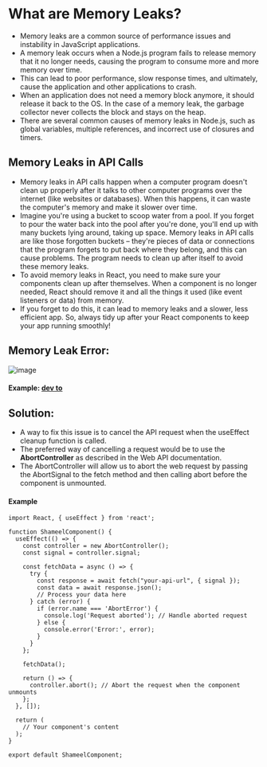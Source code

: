 # What are Memory Leaks?
- Memory leaks are a common source of performance issues and instability in JavaScript applications.
- A memory leak occurs when a Node.js program fails to release memory that it no longer needs, causing the program to consume more and more memory over time.
- This can lead to poor performance, slow response times, and ultimately, cause the application and other applications to crash.
- When an application does not need a memory block anymore, it should release it back to the OS. In the case of a memory leak, the garbage collector never collects the block and stays on the heap.
- There are several common causes of memory leaks in Node.js, such as global variables, multiple references, and incorrect use of closures and timers.
## Memory Leaks in API Calls
- Memory leaks in API calls happen when a computer program doesn't clean up properly after it talks to other computer programs over the internet (like websites or databases). When this happens, it can waste the computer's memory and make it slower over time.
- Imagine you're using a bucket to scoop water from a pool. If you forget to pour the water back into the pool after you're done, you'll end up with many buckets lying around, taking up space. Memory leaks in API calls are like those forgotten buckets – they're pieces of data or connections that the program forgets to put back where they belong, and this can cause problems. The program needs to clean up after itself to avoid these memory leaks.
- To avoid memory leaks in React, you need to make sure your components clean up after themselves. When a component is no longer needed, React should remove it and all the things it used (like event listeners or data) from memory.
- If you forget to do this, it can lead to memory leaks and a slower, less efficient app. So, always tidy up after your React components to keep your app running smoothly!
## Memory Leak Error:
![image](https://github.com/zainab-Memon/Learning-React/assets/88162824/e4ef42e4-5436-4458-a509-72e808faf01f)
#### Example: [dev to](https://medium.com/geekculture/avoid-memory-leaks-in-your-react-app-by-canceling-api-calls-9cf692c06573#:~:text=Memory%20leaks%20are%20not%20a,unmounted%20before%20the%20request%20finishes.)
## Solution:
- A way to fix this issue is to cancel the API request when the useEffect cleanup function is called.
- The preferred way of cancelling a request would be to use the <b>AbortController</b> as described in the Web API documentation.
- The AbortController will allow us to abort the web request by passing the AbortSignal to the fetch method and then calling abort before the component is unmounted.
#### Example
``` 
import React, { useEffect } from 'react';

function ShameelComponent() {
  useEffect(() => {
    const controller = new AbortController();
    const signal = controller.signal;

    const fetchData = async () => {
      try {
        const response = await fetch("your-api-url", { signal });
        const data = await response.json();
        // Process your data here
      } catch (error) {
        if (error.name === 'AbortError') {
          console.log('Request aborted'); // Handle aborted request
        } else {
          console.error('Error:', error);
        }
      }
    };

    fetchData();

    return () => {
      controller.abort(); // Abort the request when the component unmounts
    };
  }, []);

  return (
    // Your component's content
  );
}

export default ShameelComponent;
```
